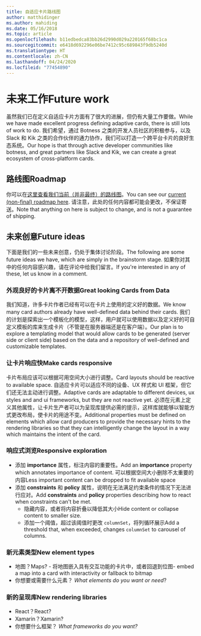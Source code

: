 ```yaml
---
title: 自适应卡片路线图
author: matthidinger
ms.author: mahiding
ms.date: 05/16/2018
ms.topic: article
ms.openlocfilehash: b11edbedca83bb26d2990d029a220165f68bc1ca
ms.sourcegitcommit: e6418d692296e06be7412c95c689843f9db5240d
ms.translationtype: HT
ms.contentlocale: zh-CN
ms.lasthandoff: 04/24/2020
ms.locfileid: "77454890"
---
```

# <a name="future-work"></a><span data-ttu-id="cdf9a-102">未来工作</span><span class="sxs-lookup"><span data-stu-id="cdf9a-102">Future work</span></span>

<span data-ttu-id="cdf9a-103">虽然我们已在定义自适应卡片方面有了很大的进展，但仍有大量工作要做。</span><span class="sxs-lookup"><span data-stu-id="cdf9a-103">While we have made excellent progress defining adaptive cards, there is still lots of work to do.</span></span> <span data-ttu-id="cdf9a-104">我们希望，通过 Botness 之类的开发人员社区的积极参与，以及 Slack 和 Kik 之类的合作伙伴的通力协作，我们可以打造一个跨平台卡片的良好生态系统。</span><span class="sxs-lookup"><span data-stu-id="cdf9a-104">Our hope is that through active developer communities like botness, and great partners like Slack and Kik, we can create a great ecosystem of cross-platform cards.</span></span>

## <a name="roadmap"></a><span data-ttu-id="cdf9a-105">路线图</span><span class="sxs-lookup"><span data-stu-id="cdf9a-105">Roadmap</span></span>

<span data-ttu-id="cdf9a-106">你可以在[这里查看我们当前（并非最终）的路线图](https://portal.productboard.com/adaptivecards/1-adaptive-cards-portal/tabs/1-backlog)。</span><span class="sxs-lookup"><span data-stu-id="cdf9a-106">You can see our [current (non-final) roadmap here](https://portal.productboard.com/adaptivecards/1-adaptive-cards-portal/tabs/1-backlog).</span></span> <span data-ttu-id="cdf9a-107">请注意，此处的任何内容都可能会更改，不保证寄送。</span><span class="sxs-lookup"><span data-stu-id="cdf9a-107">Note that anything on here is subject to change, and is not a guarantee of shipping.</span></span>

## <a name="future-ideas"></a><span data-ttu-id="cdf9a-108">未来创意</span><span class="sxs-lookup"><span data-stu-id="cdf9a-108">Future ideas</span></span>

<span data-ttu-id="cdf9a-109">下面是我们的一些未来创意，仍处于集体讨论阶段。</span><span class="sxs-lookup"><span data-stu-id="cdf9a-109">The following are some future ideas we have, which are simply in the brainstorm stage.</span></span> <span data-ttu-id="cdf9a-110">如果你对其中的任何内容感兴趣，请在评论中给我们留言。</span><span class="sxs-lookup"><span data-stu-id="cdf9a-110">If you're interested in any of these, let us know in a comment.</span></span>

### <a name="great-looking-cards-from-data"></a><span data-ttu-id="cdf9a-111">外观良好的卡片离不开数据</span><span class="sxs-lookup"><span data-stu-id="cdf9a-111">Great looking Cards from Data</span></span>

<span data-ttu-id="cdf9a-112">我们知道，许多卡片作者已经有可以在卡片上使用的定义好的数据。</span><span class="sxs-lookup"><span data-stu-id="cdf9a-112">We know many card authors already have well-defined data behind their cards.</span></span> <span data-ttu-id="cdf9a-113">我们的计划是探索出一个模板化的模型，这样，用户就可以使用数据以及定义好的可自定义模板的库来生成卡片（不管是在服务器端还是在客户端）。</span><span class="sxs-lookup"><span data-stu-id="cdf9a-113">Our plan is to explore a templating model that would allow cards to be generated (server side or client side) based on the data and a repository of well-defined and customizable templates.</span></span>

### <a name="make-cards-responsive"></a><span data-ttu-id="cdf9a-114">让卡片响应快</span><span class="sxs-lookup"><span data-stu-id="cdf9a-114">Make cards responsive</span></span>

<span data-ttu-id="cdf9a-115">卡片布局应该可以根据可用空间大小进行调整。</span><span class="sxs-lookup"><span data-stu-id="cdf9a-115">Card layouts should be reactive to available space.</span></span> <span data-ttu-id="cdf9a-116">自适应卡片可以适应不同的设备、UX 样式和 UI 框架，但它们还无法主动进行调整。</span><span class="sxs-lookup"><span data-stu-id="cdf9a-116">Adaptive cards are adaptable to different devices, ux styles and and ui frameworks, but they are not reactive yet.</span></span> <span data-ttu-id="cdf9a-117">必须在元素上定义其他属性，让卡片生产者可以为呈现库提供必需的提示，这样库就能够以智能方式更改布局，使卡片的用途不变。</span><span class="sxs-lookup"><span data-stu-id="cdf9a-117">Additional properties must be defined on elements which allow card producers to provide the necessary hints to the rendering libraries so that they can intelligently change the layout in a way which maintains the intent of the card.</span></span>

### <a name="responsive-exploration"></a><span data-ttu-id="cdf9a-118">响应式浏览</span><span class="sxs-lookup"><span data-stu-id="cdf9a-118">Responsive exploration</span></span>

* <span data-ttu-id="cdf9a-119">添加 **importance** 属性，标注内容的重要性。</span><span class="sxs-lookup"><span data-stu-id="cdf9a-119">Add an **importance** property which annotates importance of content.</span></span> <span data-ttu-id="cdf9a-120">可以根据空间大小删除不太重要的内容</span><span class="sxs-lookup"><span data-stu-id="cdf9a-120">Less important content can be dropped to fit available space</span></span>
* <span data-ttu-id="cdf9a-121">添加 **constraints** 和 **policy** 属性，说明在无法满足约束条件的情况下无法进行应对。</span><span class="sxs-lookup"><span data-stu-id="cdf9a-121">Add **constraints** and **policy** properties describing how to react when constraints can't be met.</span></span> 
  * <span data-ttu-id="cdf9a-122">隐藏内容，或者将内容折叠以降低其大小</span><span class="sxs-lookup"><span data-stu-id="cdf9a-122">Hide content or collapse content to smaller size.</span></span>
  * <span data-ttu-id="cdf9a-123">添加一个阈值，超过该阈值时更改 `columnSet`，将列循环展示</span><span class="sxs-lookup"><span data-stu-id="cdf9a-123">Add a threshold that, when exceeded, changes `columnSet` to carousel of columns.</span></span>

### <a name="new-element-types"></a><span data-ttu-id="cdf9a-124">新元素类型</span><span class="sxs-lookup"><span data-stu-id="cdf9a-124">New element types</span></span>

* <span data-ttu-id="cdf9a-125">地图？</span><span class="sxs-lookup"><span data-stu-id="cdf9a-125">Maps?</span></span> <span data-ttu-id="cdf9a-126">- 将地图嵌入具有交互功能的卡片中，或者回退到位图</span><span class="sxs-lookup"><span data-stu-id="cdf9a-126">- embed a map into a card with interactivity or fallback to bitmap</span></span>
* <span data-ttu-id="cdf9a-127">你想要或需要什么元素？ </span><span class="sxs-lookup"><span data-stu-id="cdf9a-127">*What elements do you want or need*?</span></span>

### <a name="new-rendering-libraries"></a><span data-ttu-id="cdf9a-128">新的呈现库</span><span class="sxs-lookup"><span data-stu-id="cdf9a-128">New rendering libraries</span></span>

* <span data-ttu-id="cdf9a-129">React？</span><span class="sxs-lookup"><span data-stu-id="cdf9a-129">React?</span></span>
* <span data-ttu-id="cdf9a-130">Xamarin？</span><span class="sxs-lookup"><span data-stu-id="cdf9a-130">Xamarin?</span></span>
* <span data-ttu-id="cdf9a-131">你想要什么框架？ </span><span class="sxs-lookup"><span data-stu-id="cdf9a-131">*What frameworks do you want?*</span></span>
